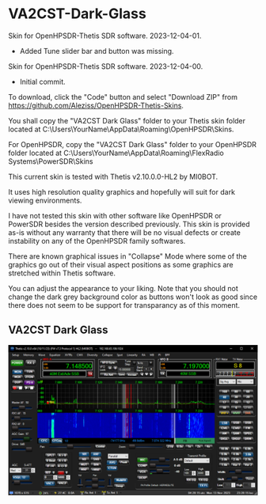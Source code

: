 # VA2CST-Dark-Glass
 
 Skin for OpenHPSDR-Thetis SDR software. 2023-12-04-01.
 * Added Tune slider bar and button was missing.
 
 Skin for OpenHPSDR-Thetis SDR software. 2023-12-04-00.
 * Initial commit.

 To download, click the "Code" button and select "Download ZIP"
 from https://github.com/Aleziss/OpenHPSDR-Thetis-Skins.

 You shall copy the "VA2CST Dark Glass" folder to your Thetis skin
 folder located at C:\Users\YourName\AppData\Roaming\OpenHPSDR\Skins.

 For OpenHPSDR, copy the "VA2CST Dark Glass" folder to your OpenHPSDR
 folder located at C:\Users\YourName\AppData\Roaming\FlexRadio Systems\PowerSDR\Skins

 This current skin is tested with Thetis v2.10.0.0-HL2 by MI0BOT.

 It uses high resolution quality graphics and hopefully will
 suit for dark viewing environments.

 I have not tested this skin with other software like OpenHPSDR
 or PowerSDR besides the version described previously. This skin
 is provided as-is without any warranty that there will be no 
 visual defects or create instability on any of the OpenHPSDR family softwares.
 
 There are known graphical issues in "Collapse" Mode where some
 of the graphics go out of their visual aspect positions as
 some graphics are stretched within Thetis software.

 You can adjust the appearance to your liking. Note that you should
 not change the dark grey background color as buttons won't look as
 good since there does not seem to be support for transparancy
 as of this moment. 

 ## VA2CST Dark Glass

 ![](/VA2CST%20Dark%20Glass/VA2CST%20Dark%20Glass.png)
